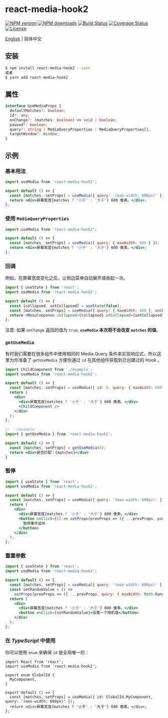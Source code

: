 # react-media-hook2

[![NPM version](https://img.shields.io/npm/v/react-media-hook2.svg?style=flat)](https://npmjs.org/package/react-media-hook2)
[![NPM downloads](http://img.shields.io/npm/dm/react-media-hook2.svg?style=flat)](https://npmjs.org/package/react-media-hook2)
[![Build Status](https://img.shields.io/travis/imhele/react-media-hook2.svg?style=flat)](https://travis-ci.org/imhele/react-media-hook2)
[![Coverage Status](https://coveralls.io/repos/github/imhele/react-media-hook2/badge.svg?branch=master)](https://coveralls.io/github/imhele/react-media-hook2?branch=master)
[![License](https://img.shields.io/npm/l/react-media-hook2.svg)](https://npmjs.org/package/react-media-hook2)

[English](https://github.com/imhele/react-media-hook2/blob/master/README.md) | 简体中文

## 安装

```sh
$ npm install react-media-hook2 --save
或者
$ yarn add react-media-hook2
```

## 属性

```ts
interface UseMediaProps {
  defaultMatches?: boolean;
  id?: any;
  onChange?: (matches: boolean) => void | boolean;
  paused?: boolean;
  query?: string | MediaQueryProperties | MediaQueryProperties[];
  targetWindow?: Window;
}
```

## 示例

### 基本用法

```jsx
import useMedia from 'react-media-hook2';

export default () => {
  const [matches, setProps] = useMedia({ query: '(max-width: 600px)' });
  return <div>屏幕宽度{matches ? '小于' : '大于'} 600 像素。</div>;
};
```

### 使用 `MediaQueryProperties`

```jsx
import useMedia from 'react-media-hook2';

export default () => {
  const [matches, setProps] = useMedia({ query: { maxWidth: 600 } });
  return <div>屏幕宽度{matches ? '小于' : '大于'} 600 像素。</div>;
};
```

### 回调

例如，在屏幕宽度变化之后，让侧边菜单自动展开或收起一次。

```jsx
import { useState } from 'react';
import useMedia from 'react-media-hook2';

export default () => {
  const [collapsed, setCollapsed] = useState(false);
  const [matches, setProps] = useMedia({ query: { maxWidth: 600 }, onChange: setCollapsed });
  return <MenuComponen collapsed={collapsed} onCollapsed={setCollapsed} />;
};
```

注意: 如果 `onChange` 返回的值为 `true`, **`useMedia` 本次将不会改变 `matches` 的值**。

### `getUseMedia`

有时我们需要在很多组件中使用相同的 Media Query 条件来实现响应式，所以这里为你准备了 `getUseMedia` 方便你通过 `id` 在其他组件获取到已创建过的 Hook 。

```jsx
import ChildComponent from './example';
import useMedia from 'react-media-hook2';

export default () => {
  const [matches, setProps] = useMedia({ id: 0, query: { maxWidth: 600 } });
  return (
    <div>
      <div>屏幕宽度{matches ? '小于' : '大于'} 600 像素。</div>
      <ChildComponent />
    </div>
  );
};

// `./example`
import { getUseMedia } from 'react-media-hook2';

export default () => {
  const [matches, setProps] = getUseMedia(0);
  return <div>是否匹配：{matches}</div>
}
```

### 暂停

```jsx
import { useState } from 'react';
import useMedia from 'react-media-hook2';

export default () => {
  const [matches, setProps] = useMedia({ query: '(max-width: 600px)' });
  return (
    <div>
      <div>屏幕宽度{matches ? '小于' : '大于'} 600 像素。</div>
      <button onClick={() => setProps(prevProps => ({ ...prevProps, paused: true }))}>
        暂停事件监听
      </button>
    </div>
  );
};
```

### 重置参数

```jsx
import { useState } from 'react';
import useMedia from 'react-media-hook2';

export default () => {
  const [matches, setProps] = useMedia({ query: '(max-width: 600px)' });
  const setRandomValue = () =>
    setProps(prevProps => ({ ...prevProps, query: { maxWidth: Math.Random() * 1000 } }));
  return (
    <div>
      <div>屏幕宽度{matches ? '小于' : '大于'} 600 像素。</div>
      <button onClick={setRandomValue}>设置一个随机值</button>
    </div>
  );
};
```

### 在 _TypeScript_ 中使用

你可以使用 `enum` 来确保 `id` 是全局唯一的：

```tsx
import React from 'react';
import useMedia from 'react-media-hook2';

export enum GlobalId {
  MyComponent,
}

export default () => {
  const [matches, setProps] = useMedia({ id: GlobalId.MyComponent, query: '(max-width: 600px)' });
  return <div>屏幕宽度{matches ? '小于' : '大于'} 600 像素。</div>;
};
```
